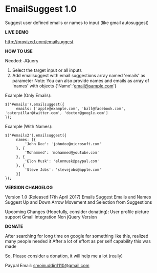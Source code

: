 # EmailSuggest 1.0
Suggest user defined emails or names to input (like gmail autosuggest)

**LIVE DEMO**

http://provized.com/emailsuggest

**HOW TO USE**

Needed: JQuery

1. Select the target input or all inputs
2. Add emailsuggest with email suggestions array named 'emails' as parameter
Note: You can also provide names and emails as array of 'names' with objects {'Name':'email@sample.com'}

Example (Only Emails):

```
$('#emails').emailsuggest({
     emails: ['apple@example.com', 'ball@facebook.com', 'caterpillar@twitter.com', 'doctor@google.com']
});
```

Example (With Names):

```
$('#emails2').emailsuggest({
     names: [{
         'John Doe': 'johndoe@microsoft.com'
     }, {
         'Mohammed': 'mohammed@youtube.com'
     }, {
         'Elon Musk': 'elonmusk@paypal.com'
     }, {
         'Steve Jobs': 'stevejobs@apple.com'
     }]
});
```
             
**VERSION CHANGELOG**

Version 1.0 (Released 17th April 2017)
Emails Suggest
Emails and Names Suggest
Up and Down Arrow Movement and Selection from Suggestions

Upcoming Changes (Hopefully, consider donating):
User profile picture support
Gmail Integration
Non jQuery Version

**DONATE**

After searching for long time on google for something like this, realized many people needed it
After a lot of effort as per self capability this was made

So, Please consider a donation, it will help me a lot (really)

Paypal Email: smoinuddin1110@gmail.com